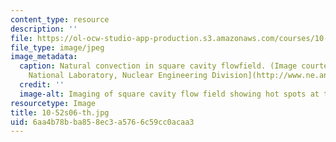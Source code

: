 ```yaml
---
content_type: resource
description: ''
file: https://ol-ocw-studio-app-production.s3.amazonaws.com/courses/10-52-mechanics-of-fluids-spring-2006/6aa4b78bba858ec3a5766c59cc0acaa3_10-52s06-th.jpg
file_type: image/jpeg
image_metadata:
  caption: Natural convection in square cavity flowfield. (Image courtesy of the [Argonne
    National Laboratory, Nuclear Engineering Division](http://www.ne.anl.gov/).)
  credit: ''
  image-alt: Imaging of square cavity flow field showing hot spots at the sides.
resourcetype: Image
title: 10-52s06-th.jpg
uid: 6aa4b78b-ba85-8ec3-a576-6c59cc0acaa3
---
```

